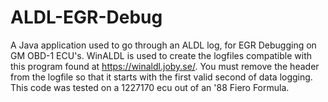# ALDL-EGR-Debug
A Java application used to go through an ALDL log, for EGR Debugging on GM OBD-1 ECU's. WinALDL is used to create the logfiles compatible with this program found at https://winaldl.joby.se/. You must remove the header from the logfile so that it starts with the first valid second of data logging. This code was tested on a 1227170 ecu out of an '88 Fiero Formula.
